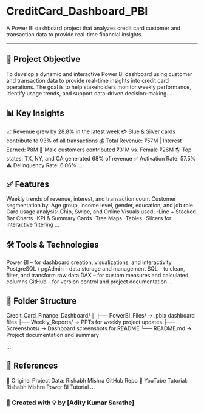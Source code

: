 # CreditCard_Dashboard_PBI

A Power BI dashboard project that analyzes credit card customer and transaction data to provide real-time financial insights.

---

## 🎯 Project Objective
To develop a dynamic and interactive Power BI dashboard using customer and transaction data to provide real-time insights into credit card operations. The goal is to help stakeholders monitor weekly performance, identify usage trends, and support data-driven decision-making.
...

## 📊 Key Insights
📈 Revenue grew by 28.8% in the latest week
💳 Blue & Silver cards contribute to 93% of all transactions
💰 Total Revenue: ₹57M | Interest Earned: ₹8M
👥 Male customers contributed ₹31M vs. Female ₹26M
🌎 Top states: TX, NY, and CA generated 68% of revenue
✅ Activation Rate: 57.5%
⚠️ Delinquency Rate: 6.06%
...

## ✅ Features
Weekly trends of revenue, interest, and transaction count Customer segmentation by:
Age group, income level, gender, education, and job role
Card usage analysis: Chip, Swipe, and Online
Visuals used:
-Line + Stacked Bar Charts
-KPI & Summary Cards
-Tree Maps
-Tables
-Slicers for interactive filtering
...

## 🛠️ Tools & Technologies
Power BI – for dashboard creation, visualizations, and interactivity
PostgreSQL / pgAdmin – data storage and management
SQL – to clean, filter, and transform raw data
DAX – for custom measures and calculated columns
GitHub – for version control and project documentation
...

## 📁 Folder Structure
Credit_Card_Finance_Dashboard/
│
├── PowerBI_Files/          → .pbix dashboard files
├── Weekly_Reports/         → PPTs for weekly project updates
├── Screenshots/            → Dashboard screenshots for README
└── README.md               → Project documentation and summary

...

## 📎 References
📂 Original Project Data: Rishabh Mishra GitHub Repo
🎥 YouTube Tutorial: Rishabh Mishra Power BI Tutorial
...

### 🚀 Created with 💡 by [Adity Kumar Sarathe]
